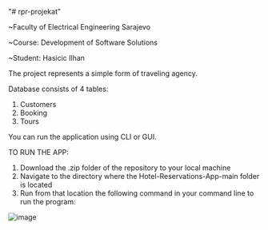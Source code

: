 "# rpr-projekat" 

~Faculty of Electrical Engineering Sarajevo 

~Course: Development of Software Solutions

~Student: Hasicic Ilhan

The project represents a simple form of traveling agency.

Database consists of 4 tables: 
1) Customers
2) Booking
3) Tours

You can run the application using CLI or GUI.

TO RUN THE APP:
1. Download the .zip folder of the repository to your local machine
2. Navigate to the directory where the Hotel-Reservations-App-main folder is located
3. Run from that location the following command in your command line to run the program:


![image](https://user-images.githubusercontent.com/115994028/220637208-1da588f5-7780-4365-a8e5-878ec4a5d823.png)

